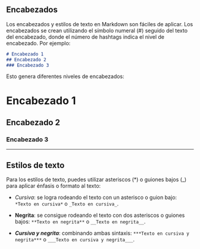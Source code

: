 

## Encabezados 

Los encabezados y estilos de texto en Markdown son fáciles de aplicar. Los encabezados se crean utilizando el símbolo numeral (#) seguido del texto del encabezado, donde el número de hashtags indica el nivel de encabezado. Por ejemplo:

```markdown
# Encabezado 1
## Encabezado 2
### Encabezado 3
```

Esto genera diferentes niveles de encabezados:

# Encabezado 1
## Encabezado 2
### Encabezado 3

---

## Estilos de texto 

Para los estilos de texto, puedes utilizar asteriscos (*) o guiones bajos (_) para aplicar énfasis o formato al texto:

- *Cursiva*: se logra rodeando el texto con un asterisco o guion bajo: `*Texto en cursiva*` o `_Texto en cursiva_`.

- **Negrita**: se consigue rodeando el texto con dos asteriscos o guiones bajos: `**Texto en negrita**` o `__Texto en negrita__`.

- ***Cursiva y negrita***: combinando ambas sintaxis: `***Texto en cursiva y negrita***` o `___Texto en cursiva y negrita___`.